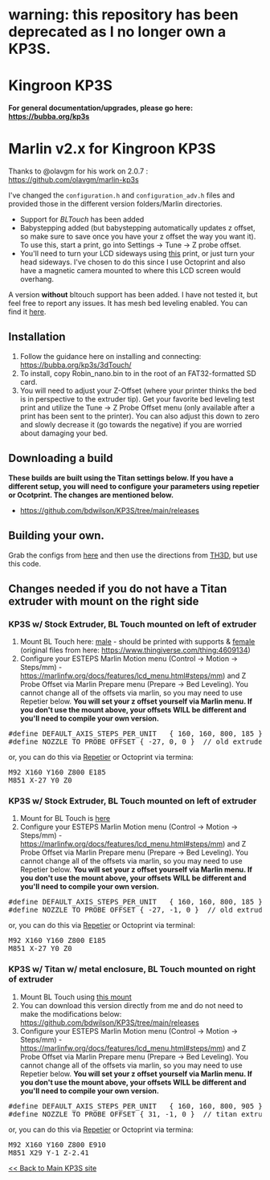 # warning: this repository has been deprecated as I no longer own a KP3S. 

# Kingroon KP3S 

<b>For general documentation/upgrades, please go here: https://bubba.org/kp3s</b>

# Marlin v2.x for Kingroon KP3S
Thanks to @olavgm for his work on 2.0.7 : https://github.com/olavgm/marlin-kp3s 

I've  changed the `configuration.h` and `configuration_adv.h` files and provided those in the different version folders/Marlin directories.

* Support for *BLTouch* has been added
* Babystepping added (but babystepping automatically updates z offset, so make sure to save once you have your z offset the way you want it). To use this, start a print, go into Settings -> Tune -> Z probe offset. 
* You'll need to turn your LCD sideways using [this](https://www.thingiverse.com/thing:4578390) print, or just turn your head sideways. I've chosen to do this since I use Octoprint and also have a magnetic camera mounted to where this LCD screen would overhang.  

A version <b>without</b> bltouch support has been added. I have not tested it,
but feel free to report any issues. It has mesh bed leveling enabled. You can
find it
[here](https://github.com/bdwilson/KP3S/tree/main/releases/2.1.1/no-bltouch).

## Installation
1. Follow the guidance here on installing and connecting: https://bubba.org/kp3s/3dTouch/
2. To install, copy Robin_nano.bin to in the root of an FAT32-formatted SD card.
3. You will need to adjust your Z-Offset (where your printer thinks the bed is in perspective to the extruder tip). Get your favorite bed leveling test print and utilize the Tune -> Z Probe Offset menu (only available after a print has been sent to the printer). You can also adjust this down to zero and slowly decrease it (go towards the negative) if you are worried about damaging your bed.

## Downloading a build
<b>These builds are built using the Titan settings below. If you have a different
setup, you will need to configure your parameters using repetier or
Ocotprint. The changes are mentioned below.</b>

* https://github.com/bdwilson/KP3S/tree/main/releases 

## Building your own.
Grab the configs from [here](https://github.com/bdwilson/KP3S/tree/main/releases) and then use the directions from [TH3D](https://support.th3dstudio.com/hc/downloads/unified-2-firmware/kingroon/kingroon-kp-3s-firmware-kingroon-v1-2-board/), but use this code. 

## Changes needed if you do not have a Titan extruder with mount on the right side 

### KP3S w/ Stock Extruder, BL Touch mounted on left of extruder
1. Mount BL Touch here: [male](https://github.com/bdwilson/KP3S/blob/main/files/BLtouch_Mount-left-male.stl?raw=true) - should be printed with supports & [female](https://github.com/bdwilson/KP3S/blob/main/files/BLtouch_Mount-left-female.stl?raw=true) (original files from here: https://www.thingiverse.com/thing:4609134)
2. Configure your ESTEPS Marlin Motion menu (Control -> Motion -> Steps/mm) -
https://marlinfw.org/docs/features/lcd_menu.html#steps/mm) and Z Probe Offset
via Marlin Prepare menu (Prepare -> Bed Leveling). You cannot change all of the
offsets via marlin, so you may need to use Repetier below. 
<b>You will set your z offset yourself via Marlin menu. If you don't use
the mount above, your offsets WILL be different and you'll need to compile your
own version.</b>
<pre>
#define DEFAULT_AXIS_STEPS_PER_UNIT   { 160, 160, 800, 185 }  // for stock extruder
#define NOZZLE_TO_PROBE_OFFSET { -27, 0, 0 }  // old extruder, mount on left
</pre>
or, you can do this via [Repetier](https://www.repetier.com/download-now/) or
Octoprint via termina:
<pre>
M92 X160 Y160 Z800 E185
M851 X-27 Y0 Z0
</pre>

### KP3S w/ Stock Extruder, BL Touch mounted on left of extruder 
1. Mount for BL Touch is [here](https://www.thingiverse.com/thing:4704668)
2. Configure your ESTEPS Marlin Motion menu (Control -> Motion -> Steps/mm) -
https://marlinfw.org/docs/features/lcd_menu.html#steps/mm) and Z Probe Offset
via Marlin Prepare menu (Prepare -> Bed Leveling). You cannot change all of the
offsets via marlin, so you may need to use Repetier below. 
<b>You will set your z offset yourself via Marlin menu. If you don't use
the mount above, your offsets WILL be different and you'll need to compile your
own version.</b>
<pre>
#define DEFAULT_AXIS_STEPS_PER_UNIT   { 160, 160, 800, 185 }  // for stock extruder
#define NOZZLE_TO_PROBE_OFFSET { -27, -1, 0 }  // old extruder, mount on left
</pre>
or, you can do this via [Repetier](https://www.repetier.com/download-now/) or
Octoprint via terminal:
<pre>
M92 X160 Y160 Z800 E185
M851 X-27 Y0 Z0
</pre>

### KP3S w/ Titan w/ metal enclosure, BL Touch mounted on right of extruder
1. Mount BL Touch using [this mount](https://www.thingiverse.com/thing:4816601)
2. You can download this version directly from me and do not need to make the
modifications below: https://github.com/bdwilson/KP3S/tree/main/releases 
3. Configure your ESTEPS Marlin Motion menu (Control -> Motion -> Steps/mm) -
https://marlinfw.org/docs/features/lcd_menu.html#steps/mm) and Z Probe Offset
via Marlin Prepare menu (Prepare -> Bed Leveling). You cannot change all of the
offsets via marlin, so you may need to use Repetier below. 
<b>You will set your z offset yourself via Marlin menu. If you don't use
the mount above, your offsets WILL be different and you'll need to compile your
own version.</b>
<pre>
#define DEFAULT_AXIS_STEPS_PER_UNIT   { 160, 160, 800, 905 } // for titan 
#define NOZZLE_TO_PROBE_OFFSET { 31, -1, 0 }  // titan extruder mount on right
</pre>
or, you can do this via [Repetier](https://www.repetier.com/download-now/) or
Octoprint via termina:
<pre>
M92 X160 Y160 Z800 E910
M851 X29 Y-1 Z-2.41
</pre>

[\<\< Back to Main KP3S site](https://bubba.org/kp3s)
